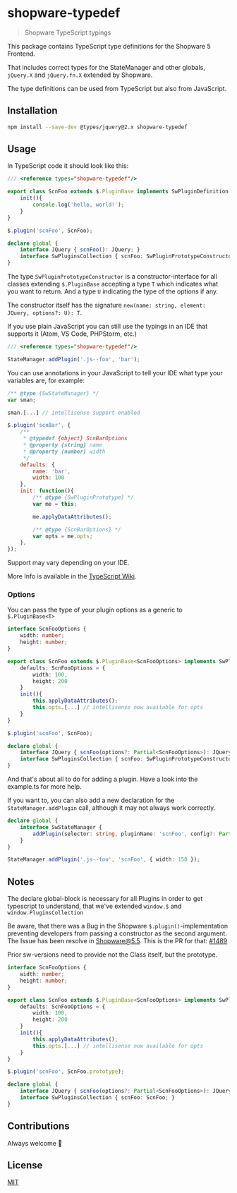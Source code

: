 # shopware-typedef

> Shopware TypeScript typings

This package contains TypeScript type definitions for the Shopware 5 Frontend.

That includes correct types for the StateManager and other globals, `jQuery.X` and `jQuery.fn.X` extended by Shopware.

The type definitions can be used from TypeScript but also from JavaScript.


## Installation

```bash
npm install --save-dev @types/jquery@2.x shopware-typedef
```


## Usage

In TypeScript code it should look like this:

```typescript
/// <reference types="shopware-typedef"/>

export class ScnFoo extends $.PluginBase implements SwPluginDefinition {
    init(){
        console.log('hello, world!');
    }
}

$.plugin('scnFoo', ScnFoo);

declare global {
    interface JQuery { scnFoo(): JQuery; }
    interface SwPluginsCollection { scnFoo: SwPluginPrototypeConstructor<ScnFoo>; }
}
```

The type `SwPluginPrototypeConstructor` is a constructor-interface for all classes extending `$.PluginBase` accepting a type `T` which indicates what you want to return. And a type `U` indicating the type of the options if any.

The constructor itself has the signature `new(name: string, element: JQuery, options?: U): T`.

If you use plain JavaScript you can still use the typings in an IDE that supports it (Atom, VS Code, PHPStorm, etc.)

```javascript
/// <reference types="shopware-typedef"/>

StateManager.addPlugin('.js--foo', 'bar');
```

You can use annotations in your JavaScript to tell your IDE what type your variables are, for example:

```javascript
/** @type {SwStateManager} */
var sman;

sman.[...] // intellisense support enabled

$.plugin('scnBar', {
    /**
     * @typedef {object} ScnBarOptions
     * @property {string} name
     * @property {number} width
     */
    defaults: {
        name: 'bar',
        width: 100
    },
    init: function(){
        /** @type {SwPluginPrototype} */
        var me = this;

        me.applyDataAttributes();

        /** @type {ScnBarOptions} */
        var opts = me.opts;
    },
});
```

Support may vary depending on your IDE.

More Info is available in the [TypeScript Wiki](https://github.com/Microsoft/TypeScript/wiki/JSDoc-support-in-JavaScript).


### Options

You can pass the type of your plugin options as a generic to `$.PluginBase<T>`

```typescript
interface ScnFooOptions {
    width: number;
    height: number;
}

export class ScnFoo extends $.PluginBase<ScnFooOptions> implements SwPluginDefinition {
    defaults: ScnFooOptions = {
        width: 100,
        height: 200
    }
    init(){
        this.applyDataAttributes();
        this.opts.[...] // intellisense now available for opts
    }
}

$.plugin('scnFoo', ScnFoo);

declare global {
    interface JQuery { scnFoo(options?: Partial<ScnFooOptions>): JQuery; }
    interface SwPluginsCollection { scnFoo: SwPluginPrototypeConstructor<ScnFoo, Partial<ScnFooOptions>>; }
}
```

And that's about all to do for adding a plugin. Have a look into the example.ts for more help.

If you want to, you can also add a new declaration for the `StateManager.addPlugin` call, although it may not always work correctly.

```typescript
declare global {
    interface SwStateManager {
        addPlugin(selector: string, pluginName: 'scnFoo', config?: Partial<ScnFooOptions>, viewport?: string[] | string): this;
    }
}

StateManager.addPlugin('.js--foo', 'scnFoo', { width: 150 });
```


## Notes

The declare global-block is necessary for all Plugins in order to get typescript to understand, that we've extended `window.$` and `window.PluginsCollection`

Be aware, that there was a Bug in the Shopware `$.plugin()`-implementation preventing developers from passing a constructor as the second argument. The Issue has been resolve in Shopware@5.5. This is the PR for that: [#1489](https://github.com/shopware/shopware/pull/1489)

Prior sw-versions need to provide not the Class itself, but the prototype.

```typescript
interface ScnFooOptions {
    width: number;
    height: number;
}

export class ScnFoo extends $.PluginBase<ScnFooOptions> implements SwPluginDefinition {
    defaults: ScnFooOptions = {
        width: 100,
        height: 200
    }
    init(){
        this.applyDataAttributes();
        this.opts.[...] // intellisense now available for opts
    }
}

$.plugin('scnFoo', ScnFoo.prototype);

declare global {
    interface JQuery { scnFoo(options?: Partial<ScnFooOptions>): JQuery; }
    interface SwPluginsCollection { scnFoo: ScnFoo; }
}
```


## Contributions
Always welcome 💙

## License
[MIT](./LICENSE)
